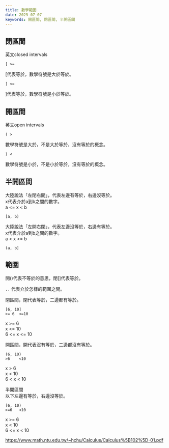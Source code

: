 ```yaml
---
title: 數學範圍
date: 2025-07-07
keywords: 開區間, 閉區間, 半開區間
---
```

## 閉區間
英文closed intervals
```
[ >=
```
\[代表等於，數學符號是大於等於。

```
] <=
```
\]代表等於，數學符號是小於等於。

## 開區間
英文open intervals

```
( >
```
數學符號是大於，不是大於等於，沒有等於的概念。

```
) <
```
數學符號是小於，不是小於等於，沒有等於的概念。

## 半開區間
大陸說法「左閉右開」，代表左邊有等於，右邊沒等於。<br>
x代表介於a到b之間的數字。<br>
a <= x < b <br>
```
[a, b)
```

大陸說法「左開右閉」，代表左邊沒等於，右邊有等於。<br>
x代表介於a到b之間的數字。<br>
a < x <= b <br>
```
(a, b]
```

## 範圍
開\(\)代表不等於的意思，閉\[\]代表等於。<br>

`..` 代表介於怎樣的範圍之間。<br>

閉區間，閉代表等於，二邊都有等於。<br>
```
[6, 10]
>= 6  <=10
```
x >= 6 <br>
x <= 10 <br>
6 <= x <= 10 <br>

開區間，開代表沒有等於，二邊都沒有等於。<br>
```
(6, 10)
>6    <10
```
x > 6 <br>
x < 10 <br>
6 < x < 10 <br>

半開區間<br>
以下左邊有等於，右邊沒等於。<br>
```
[6, 10)
>=6   <10
```
x >= 6 <br>
x < 10 <br>
6 <= x < 10 <br>

<https://www.math.ntu.edu.tw/~hchu/Calculus/Calculus%5B102%5D-01.pdf>
